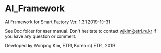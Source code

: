 # AI_Framework
AI Framework for Smart Factory
Ver. 1.3.1 2019-10-31

See Doc folder for user manual.
Don't hesitate to contact wjkim@etri.re.kr if you have any question or comment.

Developed by Wonjong Kim, ETRI, Korea
(c) ETRI, 2019
